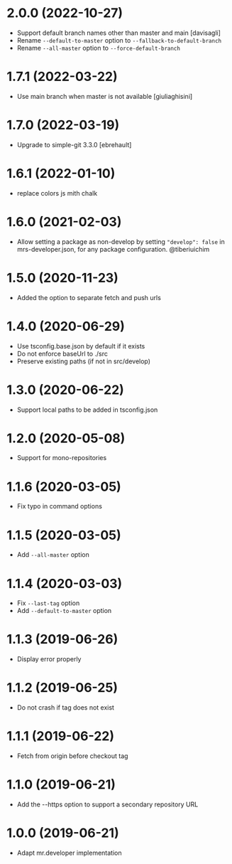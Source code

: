 # 2.0.0 (2022-10-27)

- Support default branch names other than master and main [davisagli]
- Rename `--default-to-master` option to `--fallback-to-default-branch`
- Rename `--all-master` option to `--force-default-branch`

# 1.7.1 (2022-03-22)

- Use main branch when master is not available [giuliaghisini]

# 1.7.0 (2022-03-19)

- Upgrade to simple-git 3.3.0 [ebrehault]

# 1.6.1 (2022-01-10)

- replace colors js mith chalk

# 1.6.0 (2021-02-03)

- Allow setting a package as non-develop by setting `"develop": false` in
  mrs-developer.json, for any package configuration. @tiberiuichim

# 1.5.0 (2020-11-23)

- Added the option to separate fetch and push urls

# 1.4.0 (2020-06-29)

- Use tsconfig.base.json by default if it exists
- Do not enforce baseUrl to ./src
- Preserve existing paths (if not in src/develop)

# 1.3.0 (2020-06-22)

- Support local paths to be added in tsconfig.json

# 1.2.0 (2020-05-08)

- Support for mono-repositories

# 1.1.6 (2020-03-05)

- Fix typo in command options

# 1.1.5 (2020-03-05)

- Add `--all-master` option

# 1.1.4 (2020-03-03)

- Fix `--last-tag` option
- Add `--default-to-master` option

# 1.1.3 (2019-06-26)

- Display error properly

# 1.1.2 (2019-06-25)

- Do not crash if tag does not exist

# 1.1.1 (2019-06-22)

- Fetch from origin before checkout tag

# 1.1.0 (2019-06-21)

- Add the --https option to support a secondary repository URL

# 1.0.0 (2019-06-21)

- Adapt mr.developer implementation
